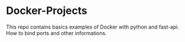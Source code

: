 # Docker-Projects

This repo contains basics examples of Docker with python and fast-api. How to bind ports and other informations.
